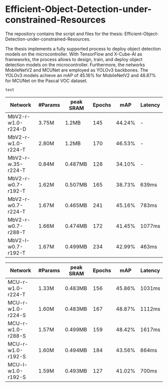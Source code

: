 # Efficient-Object-Detection-under-constrained-Resources

The repository contains the script and files for the thesis: Efficient-Object-Detection-under-constrained-Resources.

The thesis implements a fully supported process to deploy object detection models on the microcontroller. With TensorFlow and X-Cube-AI as frameworks, the process allows to design, train, and deploy object detection models on the microcontroller. Furthermore, the networks MobileNetV2 and MCUNet are employed as YOLOv3 backbones. The YOLOv3 models achieve an mAP of 45.16\% for MobileNetV2 and 48.87\% for MCUNet on the Pascal VOC dataset. 

`test`


| Network  | #Params | peak SRAM  | Epochs | mAP  | Latency |
| ----- | ----- |------- | ----- |------- | ----- |
|MbV2-r-w1.0-r224-D | 3.75M | 1.2MB | 145 | 44.24% | - |
|MbV2-r-w1.0-r224-T | 2.80M | 1.2MB | 170 | 46.53% | - |
|MbV2-r-w.35-r224-T | 0.84M | 0.487MB | 128 | 34.10% | - |
|MbV2-r-w0.7-r192-T | 1.62M | 0.507MB | 165 | 38.73% | 639ms |
|MbV2-r-w0.7-r224-T | 1.67M | 0.465MB | 241 | 45.16% | 783ms |
|MbV2-r-w0.7-r288-T | 1.66M | 0.474MB | 172 | 41.45% | 1077ms |
|MbV2-l-w0.7-r192-T | 1.67M | 0.499MB | 234 | 42.99% | 463ms |

| Network  | #Params | peak SRAM  | Epochs | mAP  | Latency |
| ----- | ----- |------- | ----- |------- | ----- |
|MCU-r-w1.0-r224-T |1.33M |0.483MB |156 |45.86% |1031ms|
|MCU-r-w1.0-r224-S |1.60M |0.483MB |167 |48.87% |1112ms|
|MCU-r-w1.0-r288-S |1.57M |0.499MB |159 |48.42% |1617ms|
|MCU-r-w1.0-r192-S |1.60M |0.494MB |184 |43.56% |864ms|
|MCU-l-w1.0-r192-S |1.59M |0.493MB |127 |41.02% |700ms|
